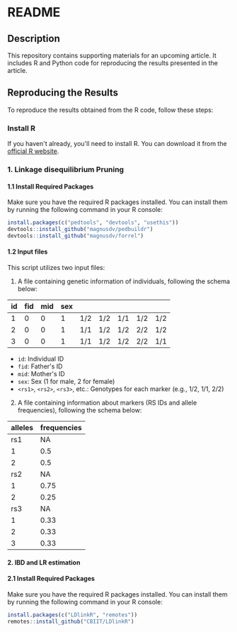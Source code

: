 # README

## Description
This repository contains supporting materials for an upcoming article. It includes R and Python code for reproducing the results presented in the article.

## Reproducing the Results
To reproduce the results obtained from the R code, follow these steps:

### Install R
If you haven't already, you'll need to install R. You can download it from the [official R website](https://www.r-project.org/).

### 1. Linkage disequilibrium Pruning
#### 1.1 Install Required Packages
Make sure you have the required R packages installed. You can install them by running the following command in your R console:

```R
install.packages(c("pedtools", "devtools", "usethis"))
devtools::install_github("magnusdv/pedbuildr")
devtools::install_github("magnusdv/forrel")
```

#### 1.2 Input files
This script utilizes two input files:
1. A file containing genetic information of individuals, following the schema below:

| id | fid | mid | sex | <rs1> | <rs2> | <rs3> | <rs4> | <rs5> |
|----|-----|-----|-----|-------|-------|-------|-------|-------|
| 1  | 0   | 0   | 1   | 1/2   | 1/2   | 1/1   | 1/2   | 1/2   |
| 2  | 0   | 0   | 1   | 1/1   | 1/2   | 1/2   | 2/2   | 1/2   |
| 3  | 0   | 0   | 1   | 1/1   | 1/2   | 1/2   | 2/2   | 1/1   |


- `id`: Individual ID
- `fid`: Father's ID
- `mid`: Mother's ID
- `sex`: Sex (1 for male, 2 for female)
- `<rs1>`, `<rs2>`, `<rs3>`, etc.: Genotypes for each marker (e.g., 1/2, 1/1, 2/2)

2. A file containing information about markers (RS IDs and allele frequencies), following the schema below:

alleles|frequencies
----|----
rs1 | NA
1   | 0.5
2   | 0.5
rs2 | NA
1   | 0.75
2   | 0.25
rs3 | NA
1   | 0.33
2   | 0.33
3   | 0.33
  

#### 2. IBD and LR estimation
#### 2.1 Install Required Packages
Make sure you have the required R packages installed. You can install them by running the following command in your R console:
```R
install.packages(c("LDlinkR", "remotes"))
remotes::install_github("CBIIT/LDlinkR")
```
